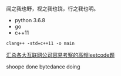闻之我也野，视之我也饶，行之我也明。

- python 3.6.8
- go
- c++11

```shell
clang++ -std=c++11 -o main
```

[汇总各大互联网公司容易考察的高频leetcode题](https://github.com/afatcoder/LeetcodeTop)

shoope done
bytedance doing
